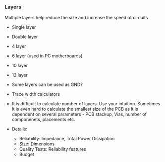 ### Layers
Multiple layers help reduce the size and increase the speed of circuits
- Single layer
- Double layer
- 4 layer
- 6 layer (used in PC motherboards)
- 10 layer
- 12 layer

- Some layers can be used as GND?
- Trace width calculators
- It is difficult to calculate number of layers. Use your intuition. Sometimes it is even hard to calculate the smallest size of the PCB as it is dependent on several parameters - PCB stackup, Vias, number of componenets, placements etc.
- Details:
	- Reliability: Impedance, Total Power Dissipation
	- Size: Dimensions
	- Quality Tests: Reliability features
	- Budget
